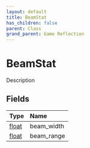 ```yaml
---
layout: default
title: BeamStat
has_children: false
parent: Class
grand_parent: Game Reflection
---
```

# BeamStat
Description 

## Fields

| Type | Name |
|:----------|:--------------|
| [float](/riftbreaker-wiki/docs/game-reflection/components/float/) | beam_width |
| [float](/riftbreaker-wiki/docs/game-reflection/components/float/) | beam_range |

